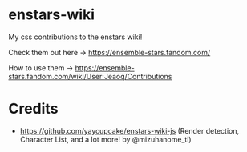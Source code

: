 # enstars-wiki
My css contributions to the enstars wiki! 

Check them out here -> https://ensemble-stars.fandom.com/

How to use them -> https://ensemble-stars.fandom.com/wiki/User:Jeaoq/Contributions

# Credits
- https://github.com/yaycupcake/enstars-wiki-js (Render detection, Character List, and a lot more! by @mizuhanome_tl)